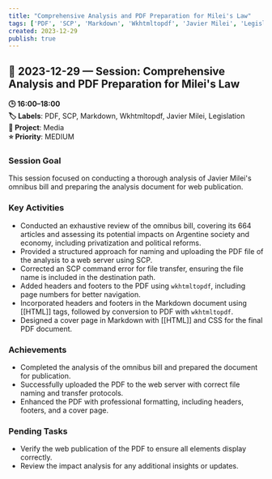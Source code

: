 ```yaml
---
title: "Comprehensive Analysis and PDF Preparation for Milei's Law"
tags: ['PDF', 'SCP', 'Markdown', 'Wkhtmltopdf', 'Javier Milei', 'Legislation']
created: 2023-12-29
publish: true
---
```


## 📅 2023-12-29 — Session: Comprehensive Analysis and PDF Preparation for Milei's Law

**🕒 16:00–18:00**  
**🏷️ Labels**: PDF, SCP, Markdown, Wkhtmltopdf, Javier Milei, Legislation  
**📂 Project**: Media  
**⭐ Priority**: MEDIUM  


### Session Goal
This session focused on conducting a thorough analysis of Javier Milei's omnibus bill and preparing the analysis document for web publication.

### Key Activities
- Conducted an exhaustive review of the omnibus bill, covering its 664 articles and assessing its potential impacts on Argentine society and economy, including privatization and political reforms.
- Provided a structured approach for naming and uploading the PDF file of the analysis to a web server using SCP.
- Corrected an SCP command error for file transfer, ensuring the file name is included in the destination path.
- Added headers and footers to the PDF using `wkhtmltopdf`, including page numbers for better navigation.
- Incorporated headers and footers in the Markdown document using [[HTML]] tags, followed by conversion to PDF with `wkhtmltopdf`.
- Designed a cover page in Markdown with [[HTML]] and CSS for the final PDF document.

### Achievements
- Completed the analysis of the omnibus bill and prepared the document for publication.
- Successfully uploaded the PDF to the web server with correct file naming and transfer protocols.
- Enhanced the PDF with professional formatting, including headers, footers, and a cover page.

### Pending Tasks
- Verify the web publication of the PDF to ensure all elements display correctly.
- Review the impact analysis for any additional insights or updates.
